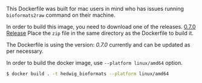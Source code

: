 This Dockerfile was built for mac users in mind who has issues running `bioformats2raw` command on their machine.

In order to build this image, you need to download one of the releases.
[0.7.0 Release](https://github.com/glencoesoftware/bioformats2raw/releases/tag/v0.7.0)
Place the `zip` file in the same directory as the Dockerfile to build it.

The Dockerfile is using the version: _0.7.0_ currently and can be updated as per necessary.

In order to build the docker image, use `--platform linux/amd64` option.

```bash
$ docker build . -t hedwig_bioformats --platform linux/amd64
```
